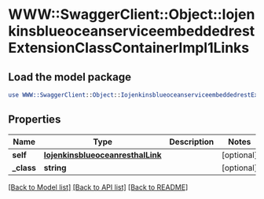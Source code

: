 # WWW::SwaggerClient::Object::IojenkinsblueoceanserviceembeddedrestExtensionClassContainerImpl1Links

## Load the model package
```perl
use WWW::SwaggerClient::Object::IojenkinsblueoceanserviceembeddedrestExtensionClassContainerImpl1Links;
```

## Properties
Name | Type | Description | Notes
------------ | ------------- | ------------- | -------------
**self** | [**IojenkinsblueoceanresthalLink**](IojenkinsblueoceanresthalLink.md) |  | [optional] 
**_class** | **string** |  | [optional] 

[[Back to Model list]](../README.md#documentation-for-models) [[Back to API list]](../README.md#documentation-for-api-endpoints) [[Back to README]](../README.md)


